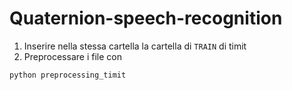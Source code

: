 # Quaternion-speech-recognition
1. Inserire nella stessa cartella la cartella di `TRAIN` di timit
2. Preprocessare i file con 

`python preprocessing_timit`
